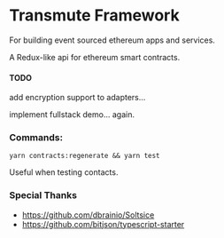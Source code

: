 # Transmute Framework

For building event sourced ethereum apps and services.

A Redux-like api for ethereum smart contracts.

#### TODO

add encryption support to adapters...

implement fullstack demo... again.

### Commands:

`yarn contracts:regenerate && yarn test`

Useful when testing contacts. 


### Special Thanks 
- https://github.com/dbrainio/Soltsice
- https://github.com/bitjson/typescript-starter
